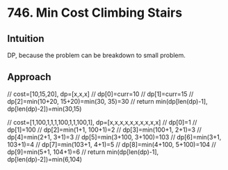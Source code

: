 # 746. Min Cost Climbing Stairs

## Intuition
DP, because the problem can be breakdown to small problem.

## Approach
// cost=[10,15,20], dp=[x,x,x]
// dp[0]=curr=10
// dp[1]=curr=15
// dp[2]=min(10+20, 15+20)=min(30, 35)=30
// return min(dp[len(dp)-1], dp[len(dp)-2])=min(30,15)

// cost=[1,100,1,1,1,100,1,1,100,1], dp=[x,x,x,x,x,x,x,x,x,x]
// dp[0]=1
// dp[1]=100
// dp[2]=min(1+1, 100+1)=2
// dp[3]=min(100+1, 2+1)=3
// dp[4]=min(2+1, 3+1)=3
// dp[5]=min(3+100, 3+100)=103
// dp[6]=min(3+1, 103+1)=4
// dp[7]=min(103+1, 4+1)=5
// dp[8]=min(4+100, 5+100)=104
// dp[9]=min(5+1, 104+1)=6
// return min(dp[len(dp)-1], dp[len(dp)-2])=min(6,104)